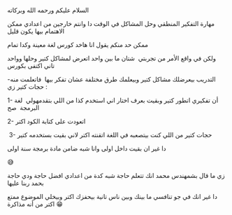 السلام عليكم ورحمه الله وبركاته


مهارة التفكير المنطقي وحل المشاكل في الوقت دا وانتم خارجين من اعدادي ممكن الاهتمام بيها يكون قليل 

ممكن حد منكم يقول انا هاخد كورس لغة معينة وكدا تمام 

ولكن في واقع الأمر من تجربتي  شتان ما بين واحد اتعرض لمشاكل كتير وحلها وواحد تاني اكتفى بكورس 

-التدريب بيعرضلك مشاكل كتير وبيعلمك طرق مختلفة عشان تفكر بيها  فاتعلمت منه حجات كتير زي :

1- أن تفكيري اتطور كتير وبقيت بعرف اختار اني استخدم كذا من اللي بتقدمهولي  لغة البرمجة  صح 

2- اتعودت على كتابة الكود اكتر 

 3- حجات كتير من اللي كنت بيتصعبه في اللغة اتقنته اكتر لاني بقيت بستخدمه كتير 


دا غير ان بقيت داخل اولى وانا شبه ضامن مادة برمجة سنة اولى 

😅

زي ما قال بشمهندس محمد انك تتعلم حاجة شبه كدة من اعدادي افضل حاجة ودي حاجة بحمد ربنا عليها

دا غير انك في جو تنافسي  ما بينك وبين ناس تانية بيحفزك اكتر وبيخلي الموضوع ممتع اكتر من أنه مذاكرة  😁
